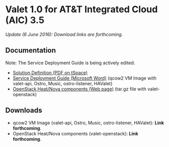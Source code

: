 # Valet 1.0 for AT&T Integrated Cloud (AIC) 3.5

*Update (6 June 2016): Download links are forthcoming.*

## Documentation

Note: The Service Deployment Guide is being actively edited.

* [Solution Definition (PDF on tSpace)](https://tspace.web.att.com/files/app/file/c7753b8e-c342-476e-95d3-e0b4a8178dfa)
* [Service Deployment Guide (Microsoft Word)](https://codecloud.web.att.com/projects/ST_CLOUDQOS/repos/allegro/browse/doc/aic/aic_valet_service_deployment_guide.docx) (qcow2 VM Image with valet-api, Ostro, Music, ostro-listener, HAValet)
* [OpenStack Heat/Nova components (Web page)](https://codecloud.web.att.com/plugins/servlet/readmeparser/display/ST_CLOUDQOS/allegro/atRef/refs/heads/master/renderFile/valet_os/README.md) (tar.gz file with valet-openstack)

## Downloads

* qcow2 VM Image (valet-api, Ostro, Music, ostro-listener, HAValet): **Link forthcoming**.
* OpenStack Heat/Nova components (valet-openstack): **Link forthcoming**.

